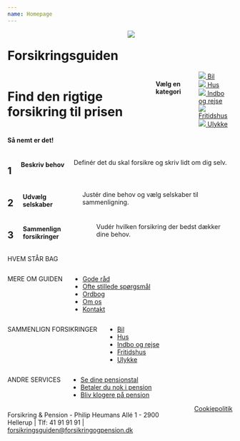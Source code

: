 ```yaml
---
name: Homepage
---
```

<div class="top-line">
	<div class="row">
		<div class="small-12 columns">
			<h1 class="brand-name">Forsikringsguiden</h1>
			<img src="external/images/logo.png" id="logo">
		</div>
	</div>
</div>
<div class="row p-v-xlarge gradient-light">
	<div class="small-12 columns">
		<div class="row">
			<div class="small-12 columns text-center">
				<h1 class="nmb">Find den rigtige forsikring til prisen</h1>
				<h4 class="nmt">Vælg en kategori</h4>
			</div>
		</div>
		<div class="row p-vt-small p-vb-large">
			<div class="small-2 columns small-offset-1">
				<a href="#" class="large-button">
					<div class="button-content">
						<div class="button-content-inner">
							<img class="button-icon" srcset="http://lorempixel.com/100/50 1x, http://lorempixel.com/200/100 2x" src="//placehold.it/50x50">
							<span>Bil</span>
						</div>
					</div>
				</a>
			</div>
			<div class="small-2 columns">
				<a href="#" class="large-button">
					<div class="button-content">
						<div class="button-content-inner">
							<img class="button-icon" srcset="http://lorempixel.com/100/50 1x, http://lorempixel.com/200/100 2x" src="//placehold.it/50x50">
							<span>Hus</span>
						</div>
					</div>
				</a>
			</div>
			<div class="small-2 columns">
				<a href="#" class="large-button">
					<div class="button-content">
						<div class="button-content-inner">
							<img class="button-icon" srcset="http://lorempixel.com/100/50 1x, http://lorempixel.com/200/100 2x" src="//placehold.it/50x50">
							<span>Indbo og rejse</span>
						</div>
					</div>
				</a>
			</div>
			<div class="small-2 columns">
				<a href="#" class="large-button">
					<div class="button-content">
						<div class="button-content-inner">
							<img class="button-icon" srcset="http://lorempixel.com/100/50 1x, http://lorempixel.com/200/100 2x" src="//placehold.it/50x50">
							<span>Fritidshus</span>
						</div>
					</div>
				</a>
			</div>
			<div class="small-2 columns end">
				<a href="#" class="large-button">
					<div class="button-content">
						<div class="button-content-inner">
							<img class="button-icon" srcset="http://lorempixel.com/100/50 1x, http://lorempixel.com/200/100 2x" src="//placehold.it/50x50">
							<span>Ulykke</span>
						</div>
					</div>
				</a>
			</div>
		</div>
	</div>
</div>
<div class="row p-v-medium text-center">
	<h4>Så nemt er det!</h4>
</div>
<div class="row">
	<div class="small-4 columns text-center">
		<h2 class="number-circle">1</h2>
		<h4 class="m-v-tiny">Beskriv behov</h4>
		<p class="m-h-medium">Definér det du skal forsikre og skriv lidt om dig selv.</p>
	</div>
	<div class="small-4 columns text-center">
		<h2 class="number-circle">2</h2>
		<h4 class="m-v-tiny">Udvælg selskaber</h4>
		<p class="m-h-medium">Justér dine behov og vælg selskaber til sammenligning.</p>
	</div>
	<div class="small-4 columns text-center">
		<h2 class="number-circle">3</h2>
		<h4 class="m-v-tiny">Sammenlign forsikringer</h4>
		<p class="m-h-medium">Vudér hvilken forsikring der bedst dækker dine behov.</p>
	</div>
</div>
<div class="row bg-gray-darkest text-white p-v-medium">
	<div class="small-3 columns">
		<p class="lead">HVEM STÅR BAG</p>
		<img src="//placehold.it/400x200" alt="">
		<hr>
		<img src="//placehold.it/400x200" alt="">
	</div>
	<div class="small-3 columns p-hl-xxlarge p-hr-tiny">
		<p class="lead">MERE OM GUIDEN</p>
		<ul class="fa-ul">
			<li><i class="fa-li fa fa-angle-right"></i><a href="#" class="white-link">Gode råd</a></li>
			<li><i class="fa-li fa fa-angle-right"></i><a href="#" class="white-link">Ofte stillede spørgsmål</a></li>
			<li><i class="fa-li fa fa-angle-right"></i><a href="#" class="white-link">Ordbog</a></li>
			<li><i class="fa-li fa fa-angle-right"></i><a href="#" class="white-link">Om os</a></li>
			<li><i class="fa-li fa fa-angle-right"></i><a href="#" class="white-link">Kontakt</a></li>
		</ul>
	</div>
	<div class="small-3 columns p-hl-xxlarge p-hr-tiny">
		<p class="lead">SAMMENLIGN FORSIKRINGER</p>
		<ul class="fa-ul">
			<li><i class="fa-li fa fa-angle-right"></i><a href="#" class="white-link">Bil</a></li>
			<li><i class="fa-li fa fa-angle-right"></i><a href="#" class="white-link">Hus</a></li>
			<li><i class="fa-li fa fa-angle-right"></i><a href="#" class="white-link">Indbo og rejse</a></li>
			<li><i class="fa-li fa fa-angle-right"></i><a href="#" class="white-link">Fritidshus</a></li>
			<li><i class="fa-li fa fa-angle-right"></i><a href="#" class="white-link">Ulykke</a></li>
		</ul>
	</div>
	<div class="small-3 columns p-hl-xxlarge p-hr-tiny">
		<p class="lead">ANDRE SERVICES</p>
		<ul class="fa-ul">
			<li><i class="fa-li fa fa-angle-right"></i><a href="#" class="white-link">Se dine pensionstal</a></li>
			<li><i class="fa-li fa fa-angle-right"></i><a href="#" class="white-link">Betaler du nok i pension</a></li>
			<li><i class="fa-li fa fa-angle-right"></i><a href="#" class="white-link">Bliv klogere på pension</a></li>
		</ul>
	</div>
</div>
<div class="row bg-gray-darkest alt text-white p-vt-small p-vb-xlarge">
	<div class="small-12 columns clearfix">
		<p class="footer-text pull-left">Forsikring & Pension - Philip Heumans Allé 1 - 2900 Hellerup <span class="m-h-tiny text-gray">|</span> Tlf: 41 91 91 91 <span class="m-h-tiny text-gray">|</span> <a class="white-link" href="mailto:forsikringsguiden@forsikringogpension.dk">forsikringsguiden@forsikringogpension.dk</a></p>
		<a href="#" class="white-link pull-right">Cookiepolitik</a>
	</div>
</div>
